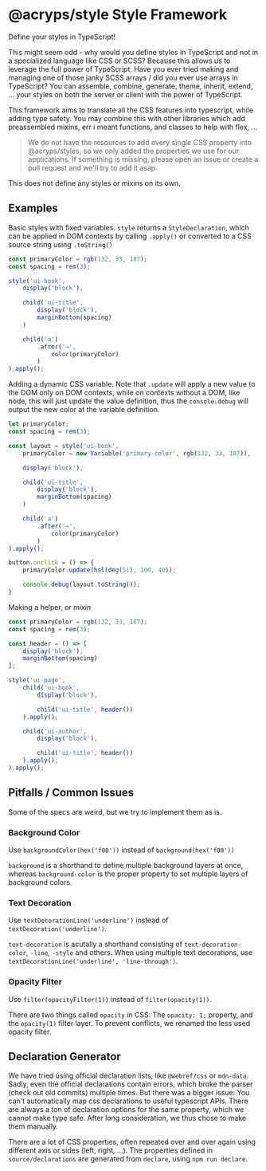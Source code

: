 # @acryps/style Style Framework
Define your styles in TypeScript!

This might seem odd - why would you define styles in TypeScript and not in a specialized language like CSS or SCSS?
Because this allows us to leverage the full power of TypeScript.
Have you ever tried making and managing one of those janky SCSS arrays / did you ever use arrays in TypeScript?
You can assemble, combine, generate, theme, inherit, extend, ... your styles on both the server or client with the power of TypeScript.

This framework aims to translate all the CSS features into typescript, while adding type safety.
You may combine this with other libraries which add preassembled mixins, err i meant functions, and classes to help with flex, ...

> We do not have the resources to add every single CSS property into @acryps/styles, so we only added the properties we use for our applications.
> If something is missing, please open an issue or create a pull request and we'll try to add it asap.

This does not define any styles or mixins on its own.

## Examples
Basic styles with fixed variables.
`style` returns a `StyleDeclaration`, which can be applied in DOM contexts by calling `.apply()` or converted to a CSS source string using `.toString()`

```ts
const primaryColor = rgb(132, 33, 187);
const spacing = rem(3);

style('ui-book',
	display('block'),

	child('ui-title',
		display('block'),
		marginBottom(spacing)
	)

	child('a')
		.after('→',
			color(primaryColor)
		)
).apply();
```

Adding a dynamic CSS variable.
Note that `.update` will apply a new value to the DOM only on DOM contexts, while on contexts without a DOM, like node, this will just update the value definition, thus the `console.debug` will output the new color at the variable definition.

```ts
let primaryColor;
const spacing = rem(3);

const layout = style('ui-book',
	primaryColor = new Variable('primary-color', rgb(132, 33, 187)),

	display('block'),

	child('ui-title',
		display('block'),
		marginBottom(spacing)
	)

	child('a')
		.after('→',
			color(primaryColor)
		)
).apply();

button.onclick = () => {
	primaryColor.update(hsl(deg(51), 100, 40));

	console.debug(layout.toString());
}
```

Making a helper, or *mixin*
```ts
const primaryColor = rgb(132, 33, 187);
const spacing = rem(3);

const header = () => [
	display('block'),
	marginBottom(spacing)
];

style('ui-page',
	child('ui-book',
		display('block'),

		child('ui-title', header())
	).apply();

	child('ui-author',
		display('block'),

		child('ui-title', header())
	).apply();
).apply();
```

## Pitfalls / Common Issues
Some of the specs are weird, but we try to implement them as is.

### Background Color
Use `backgroundColor(hex('f00'))` instead of `background(hex('f00'))`

`background` is a shorthand to define multiple background layers at once, whereas `background-color` is the proper property to set multiple layers of background colors.

### Text Decoration
Use `textDecorationLine('underline')` instead of `textDecoration('underline')`.

`text-decoration` is acutally a shorthand consisting of `text-decoration-color`, `-line`, `-style` and others.
When using multiple text decorations, use `textDecorationLine('underline', 'line-through')`.

### Opacity Filter
Use `filter(opacityFilter(1))` instead of `filter(opacity(1))`.

There are two things called `opacity` in CSS: The `opacity: 1;` property, and the `opacity(1)` filter layer.
To prevent conflicts, we renamed the less used opacity filter.

## Declaration Generator
We have tried using official declaration lists, like `@webref/css` or `mdn-data`.
Sadly, even the official declarations contain errors, which broke the parser (check out old commits) multiple times.
But there was a bigger issue: You can't automatically map css declarations to useful typescript APIs.
There are always a ton of declaration options for the same property, which we cannot make type safe.
After long consideration, we thus chose to make them manually.

There are a lot of CSS properties, often repeated over and over again using different axis or sides (left, right, ...).
The properties defined in `source/declarations` are generated from `declare`, using `npm run declare`.

